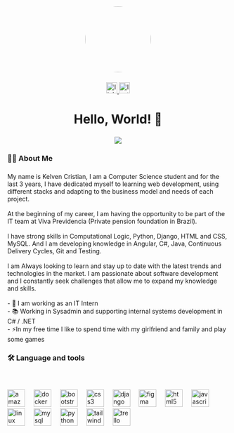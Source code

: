 <div align="center">
  <img style="border-radius:100px;" height="150" src="https://avatars.githubusercontent.com/u/57395713?v=4"  />
</div>

###

<div align="center">
  <a href="https://www.linkedin.com/in/kelven-cristian-4b1133187/" target="_blank">
    <img src="https://img.shields.io/static/v1?message=LinkedIn&logo=linkedin&label=&color=0077B5&logoColor=white&labelColor=&style=for-the-badge" height="25" alt="linkedin logo"  />
  </a>
  <a href="https://www.instagram.com/kelvenbss__/" target="_blank">
    <img src="https://img.shields.io/badge/Instagram-000?style=for-the-badge&logo=instagram" height="25" alt="Instagram logo"/>
  </a>
  
</div>

###

<h1 align="center">Hello, World! 👋</h1>

###

<center><a href="https://git.io/streak-stats"><img src="https://streak-stats.demolab.com/?user=kelvennds1&theme=bear&background=000&border=30A3DC&dates=FF"></a>
    

###

<h3 align="left">👩‍💻  About Me</h3>

###
    
<p align="left">My name is Kelven Cristian, I am a Computer Science student and for the last 3 years, I have dedicated myself to learning web development, using different stacks and adapting to the business model and needs of each project.<br><br> At the beginning of my career, I am having the opportunity to be part of the IT team at Viva Previdencia (Private pension foundation in Brazil). <br><br>I have strong skills in Computational Logic, Python, Django, HTML and CSS, MySQL. And I am developing knowledge in Angular, C#, Java, Continuous Delivery Cycles, Git and Testing.<br><br>I am Always looking to learn and stay up to date with the latest trends and technologies in the market. I am passionate about software development and I constantly seek challenges that allow me to expand my knowledge and skills.<br><br>- 🔭 I am working as an IT Intern <br>- 📚 Working in Sysadmin and supporting internal systems development in C# / .NET<br >- ⚡In my free time I like to spend time with my girlfriend and family and play some games</p>
   

###

<h3 align="left">🛠 Language and tools</h3>

#
<br>
<div align="left">
  <img src="https://cdn.jsdelivr.net/gh/devicons/devicon/icons/amazonwebservices/amazonwebservices-original.svg" height="40" alt="amazonwebservices logo"  />
  <img width="12" />
  <img src="https://cdn.jsdelivr.net/gh/devicons/devicon/icons/docker/docker-plain-wordmark.svg" height="40" alt="docker logo"/>
  <img width="12" />
  <img src="https://cdn.jsdelivr.net/gh/devicons/devicon/icons/bootstrap/bootstrap-original.svg" height="40" alt="bootstrap logo"  />
  <img width="12" />
  <img src="https://cdn.jsdelivr.net/gh/devicons/devicon/icons/css3/css3-original.svg" height="40" alt="css3 logo"  />
  <img width="12" />
  <img src="https://cdn.jsdelivr.net/gh/devicons/devicon/icons/django/django-plain.svg" height="40" alt="django logo"  />
  <img width="12" />
  <img src="https://cdn.jsdelivr.net/gh/devicons/devicon/icons/figma/figma-original.svg" height="40" alt="figma logo"  />
  <img width="12" />
  <img src="https://cdn.jsdelivr.net/gh/devicons/devicon/icons/html5/html5-original.svg" height="40" alt="html5 logo"  />
  <img width="12" />
  <img src="https://cdn.jsdelivr.net/gh/devicons/devicon/icons/javascript/javascript-original.svg" height="40" alt="javascript logo"  />
  <img width="12" />
  <img src="https://cdn.jsdelivr.net/gh/devicons/devicon/icons/linux/linux-original.svg" height="40" alt="linux logo"  />
  <img width="12" />
  <img src="https://cdn.jsdelivr.net/gh/devicons/devicon/icons/mysql/mysql-original.svg" height="40" alt="mysql logo"  />
  <img width="12" />
  <img src="https://cdn.jsdelivr.net/gh/devicons/devicon/icons/python/python-original.svg" height="40" alt="python logo"  />
  <img width="12" />
  <img src="https://cdn.jsdelivr.net/gh/devicons/devicon/icons/tailwindcss/tailwindcss-original-wordmark.svg" height="40" alt="tailwindcss logo"  />
  <img width="12" />
  <img src="https://cdn.jsdelivr.net/gh/devicons/devicon/icons/trello/trello-plain.svg" height="40" alt="trello logo"  />
  <img width="12" />
<br>
<br>
<br>
</div>


###
